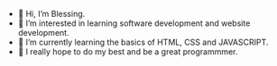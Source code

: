 - 👋 Hi, I’m Blessing.
- 👀 I’m interested in learning software development and website development.
- 🌱 I’m currently learning the basics of HTML, CSS and JAVASCRIPT.
- 💞️ I really hope to do my best and be a great programmmer.
